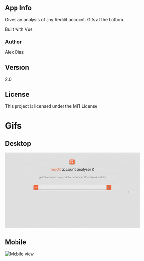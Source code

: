 ## App Info

Gives an analysis of any Reddit account. Gifs at the bottom.

Built with Vue.

### Author

Alex Diaz

## Version

2.0

## License

This project is licensed under the MIT License

# Gifs
## Desktop
![Desktop view](./pics/finished/desktop.gif) 
## Mobile
![Mobile view](./pics/finished/mobile.gif) 

